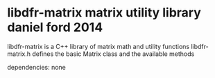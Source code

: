 libdfr-matrix
matrix utility library
daniel ford 2014
====================

libdfr-matrix is a C++ library of matrix math and utility functions
libdfr-matrix.h defines the basic Matrix class and the available methods

dependencies: none
